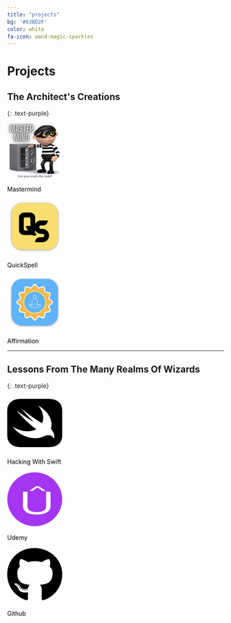 ```yaml
---
title: "projects"
bg: '#63BD2F'
color: white
fa-icon: wand-magic-sparkles
---
```


# Projects

## The Architect's Creations
{: .text-purple}

<div class="card_row">
  <div class="card_column">
    <div class="card">
      <img src="/img/MasterMind-logo-512.png" alt="Application Icon" style="width:128px;height:128px;">
      <p style="color:black;">Mastermind</p>
    </div>
  </div>

  <div class="card_column">
    <div class="card">
      <img src="/img/QuickSpell-logo-512.png" alt="Application Icon" style="width:128px;height:128px;">
      <p style="color:black;">QuickSpell</p>
    </div>
  </div>

  <div class="card_column">
    <div class="card">
      <img src="/img/Affirmation-logo-512.png" alt="Application Icon" style="width:128px;height:128px;">
      <p style="color:black;">Affirmation</p>
    </div>
  </div>
</div>

***

## Lessons From The Many Realms Of Wizards
{: .text-purple}

<div class="card_row">
  <div class="card_column">
    <div class="card">
      <img src="/img/swift.svg" alt="Application Icon" style="width:128px;height:128px;">
      <p style="color:black;">Hacking With Swift</p>
    </div>
  </div>

  <div class="card_column">
    <div class="card">
      <img src="/img/udemy.svg" alt="Application Icon" style="width:128px;height:128px;">
      <p style="color:black;">Udemy</p>
    </div>
  </div>

  <div class="card_column">
    <div class="card">
      <img src="/img/github.svg" alt="Application Icon" style="width:128px;height:128px;">
      <p style="color:black;">Github</p>
    </div>
  </div>
</div>

<!--
Alright, you've got a clean copy and are ready to push some schmancy pages for the world to ogle at.

- Edit `_config.yml` to change your title, keywords, and description.
- Create a new file in `_posts/` called `2014-01-01-intro.md`
  Edit it, and add:

{% highlight text linenos=table %}
---
title: "home"
bg: white     #defined in _config.yml, can use html color like '#010101'
color: black  #text color
style: center
---

# Example headline!
and so on..
{% endhighlight %}

- Create a second post called `2014-01-02-art.md` with an divider image this time:

{% highlight text linenos=table %}
---
title: "Art"
bg: turquoise  #defined in _config.yml, can use html color like '#0fbfcf'
color: white   #text color
fa-icon: paint-brush
---

#### A new section- oh the humanity!
{% endhighlight %}

**Note:** That part `fa-icon: paint-brush` will use a font-awesome icon of [paint-brush](http://fortawesome.github.io/Font-Awesome/icon/paint-brush/). You can use any icon from this [font-awesome icon directory](http://fortawesome.github.io/Font-Awesome/icons/).

- install Jekyll with `sudo gem install github-pages`
- run `jekyll serve -w`
  - visit [localhost:4000](http://localhost:4000) to see a live locally served preview.
- Push changes and see them live!




## **Changing your colors**
{: style="margin-top:100px;"}

- In each post file you can define `bg: mycolor` and `color: myothercolor` to change the background and text colors for that section.
- **mycolor** can be a quoted html color like `'#0fbfcf'` or a key to a special color defined in **_config.yml** under 'colors'.
  - **Note:** Changes to _config.yml require a manual restart to your local server with `^C` and `jekyll serve -w`.

Nifty, right!



### Also see **README.md** [*on github!*](https://github.com/t413/SinglePaged#usage)
{: style="margin-top:100px;"}
-->
